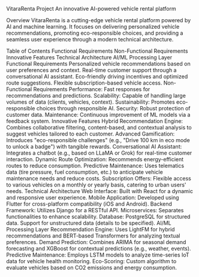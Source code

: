 VitaraRenta Project
An innovative AI-powered vehicle rental platform

Overview
VitaraRenta is a cutting-edge vehicle rental platform powered by AI and machine learning. It focuses on delivering personalized vehicle recommendations, promoting eco-responsible choices, and providing a seamless user experience through a modern technical architecture.

Table of Contents
Functional Requirements
Non-Functional Requirements
Innovative Features
Technical Architecture
AI/ML Processing Layer
Functional Requirements
Personalized vehicle recommendations based on user preferences and context.
Real-time customer support through a conversational AI assistant.
Eco-friendly driving incentives and optimized route suggestions.
Flexible subscription-based vehicle access.
Non-Functional Requirements
Performance: Fast responses for recommendations and predictions.
Scalability: Capable of handling large volumes of data (clients, vehicles, context).
Sustainability: Promotes eco-responsible choices through responsible AI.
Security: Robust protection of customer data.
Maintenance: Continuous improvement of ML models via a feedback system.
Innovative Features
Hybrid Recommendation Engine: Combines collaborative filtering, content-based, and contextual analysis to suggest vehicles tailored to each customer.
Advanced Gamification: Introduces "eco-responsible challenges" (e.g., "Drive 100 km in eco mode to unlock a badge") with tangible rewards.
Conversational AI Assistant: Integrates a chatbot (e.g., based on LLaMA or Grok) for real-time customer interaction.
Dynamic Route Optimization: Recommends energy-efficient routes to reduce consumption.
Predictive Maintenance: Uses telematics data (tire pressure, fuel consumption, etc.) to anticipate vehicle maintenance needs and reduce costs.
Subscription Offers: Flexible access to various vehicles on a monthly or yearly basis, catering to urban users' needs.
Technical Architecture
Web Interface: Built with React for a dynamic and responsive user experience.
Mobile Application: Developed using Flutter for cross-platform compatibility (iOS and Android).
Backend Framework: Utilizes Django for a RESTful API.
Microservices: Separates functionalities to enhance scalability.
Database:
PostgreSQL for structured data.
Support for unstructured data (details to be specified).
AI/ML Processing Layer
Recommendation Engine: Uses LightFM for hybrid recommendations and BERT-based Transformers for analyzing textual preferences.
Demand Prediction: Combines ARIMA for seasonal demand forecasting and XGBoost for contextual predictions (e.g., weather, events).
Predictive Maintenance: Employs LSTM models to analyze time-series IoT data for vehicle health monitoring.
Eco-Scoring: Custom algorithm to evaluate vehicles based on CO2 emissions and energy consumption.

